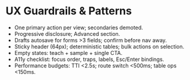 # UX Guardrails & Patterns
- One primary action per view; secondaries demoted.
- Progressive disclosure; Advanced section.
- Drafts autosave for forms >3 fields; confirm before nav away.
- Sticky header (64px); deterministic tables; bulk actions on selection.
- Empty states: teach + sample + single CTA.
- A11y checklist: focus order, traps, labels, Esc/Enter bindings.
- Performance budgets: TTI <2.5s; route switch <500ms; table ops <150ms.
